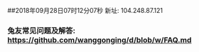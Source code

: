 ##2018年09月28日07时12分07秒 新址: 104.248.87.121
### 兔友常见问题及解答: https://github.com/wanggonging/d/blob/w/FAQ.md
